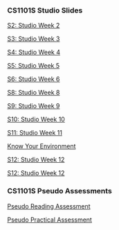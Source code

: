 <!-- # petermonky.github.io -->

### CS1101S Studio Slides

<a href="https://petermonky.github.io/slides/cs1101s/s2/" onclick="window.open('https://petermonky.github.io/slides/cs1101s/s2/', '_self');">S2: Studio Week 2</a>

<a href="https://petermonky.github.io/slides/cs1101s/s3/" onclick="window.open('https://petermonky.github.io/slides/cs1101s/s3/', '_self');">S3: Studio Week 3</a>

<a href="https://petermonky.github.io/slides/cs1101s/s4/" onclick="window.open('https://petermonky.github.io/slides/cs1101s/s4/', '_self');">S4: Studio Week 4</a>

<a href="https://petermonky.github.io/slides/cs1101s/s5/" onclick="window.open('https://petermonky.github.io/slides/cs1101s/s5/', '_self');">S5: Studio Week 5</a>

<a href="https://petermonky.github.io/slides/cs1101s/s6/" onclick="window.open('https://petermonky.github.io/slides/cs1101s/s6/', '_self');">S6: Studio Week 6</a>

<a href="https://petermonky.github.io/slides/cs1101s/s8/" onclick="window.open('https://petermonky.github.io/slides/cs1101s/s8/', '_self');">S8: Studio Week 8</a>

<a href="https://petermonky.github.io/slides/cs1101s/s9/" onclick="window.open('https://petermonky.github.io/slides/cs1101s/s9/', '_self');">S9: Studio Week 9</a>

<a href="https://petermonky.github.io/slides/cs1101s/s10/" onclick="window.open('https://petermonky.github.io/slides/cs1101s/s10/', '_self');">S10: Studio Week 10</a>

<a href="https://petermonky.github.io/slides/cs1101s/s11/" onclick="window.open('https://petermonky.github.io/slides/cs1101s/s11/', '_self');">S11: Studio Week 11</a>

<a href="https://petermonky.github.io/slides/cs1101s/kye/" onclick="window.open('https://petermonky.github.io/slides/cs1101s/kye/', '_self');">Know Your Environment</a>

<a href="https://petermonky.github.io/slides/cs1101s/s12/" onclick="window.open('https://petermonky.github.io/slides/cs1101s/s12/', '_self');">S12: Studio Week 12</a>

<a href="https://petermonky.github.io/slides/cs1101s/s12/" onclick="window.open('https://petermonky.github.io/slides/cs1101s/s12/', '_self');">S12: Studio Week 12</a>


### CS1101S Pseudo Assessments

<a href="https://hackmd.io/@petermonky/pseudora" onclick="window.open('https://hackmd.io/@petermonky/pseudora', '_self');">Pseudo Reading Assessment</a>

<a href="https://hackmd.io/@petermonky/pseudopa" onclick="window.open('https://hackmd.io/@petermonky/pseudopa', '_self');">Pseudo Practical Assessment</a>